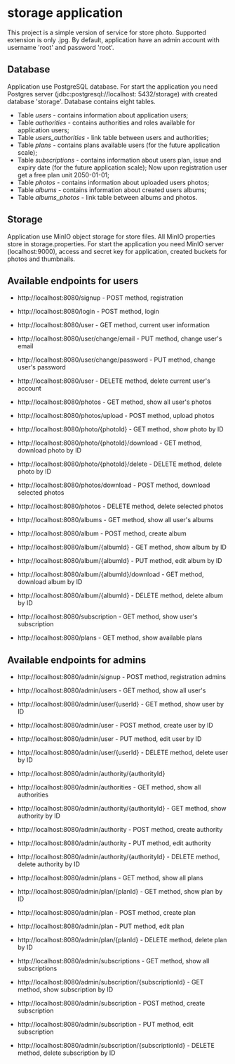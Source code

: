 # storage application

This project is a simple version of service for store photo. Supported extension is only .jpg. By default, application
have an admin account with username 'root' and password 'root'.

## Database

Application use PostgreSQL database. For start the application you need Postgres server (jdbc:postgresql://localhost:
5432/storage) with created database 'storage'. Database contains eight tables.

* Table _users_ - contains information about application users;
* Table _authorities_ - contains authorities and roles available for application users;
* Table _users_authorities_ - link table between users and authorities;
* Table _plans_ - contains plans available users (for the future application scale);
* Table _subscriptions_ - contains information about users plan, issue and expiry date (for the future application
  scale); Now upon registration user get a free plan unit 2050-01-01;
* Table _photos_ - contains information about uploaded users photos;
* Table _albums_ - contains information about created users albums;
* Table _albums_photos_ - link table between albums and photos.

## Storage

  Application use MinIO object storage for store files. All MinIO properties store in storage.properties. For start the
  application you need MinIO server (localhost:9000), access and secret key for application, created buckets for photos
  and thumbnails.

## Available endpoints for users

* http://localhost:8080/signup - POST method, registration
* http://localhost:8080/login - POST method, login

* http://localhost:8080/user - GET method, current user information
* http://localhost:8080/user/change/email - PUT method, change user's email
* http://localhost:8080/user/change/password - PUT method, change user's password
* http://localhost:8080/user - DELETE method, delete current user's account

* http://localhost:8080/photos - GET method, show all user's photos
* http://localhost:8080/photos/upload - POST method, upload photos
* http://localhost:8080/photo/{photoId} - GET method, show photo by ID
* http://localhost:8080/photo/{photoId}/download - GET method, download photo by ID
* http://localhost:8080/photo/{photoId}/delete - DELETE method, delete photo by ID
* http://localhost:8080/photos/download - POST method, download selected photos
* http://localhost:8080/photos - DELETE method, delete selected photos

* http://localhost:8080/albums - GET method, show all user's albums
* http://localhost:8080/album - POST method, create album
* http://localhost:8080/album/{albumId} - GET method, show album by ID
* http://localhost:8080/album/{albumId} - PUT method, edit album by ID
* http://localhost:8080/album/{albumId}/download - GET method, download album by ID
* http://localhost:8080/album/{albumId} - DELETE method, delete album by ID

* http://localhost:8080/subscription - GET method, show user's subscription 

* http://localhost:8080/plans - GET method, show available plans

## Available endpoints for admins

* http://localhost:8080/admin/signup - POST method, registration admins

* http://localhost:8080/admin/users - GET method, show all user's
* http://localhost:8080/admin/user/{userId} - GET method, show user by ID
* http://localhost:8080/admin/user - POST method, create user by ID
* http://localhost:8080/admin/user - PUT method, edit user by ID
* http://localhost:8080/admin/user/{userId} - DELETE method, delete user by ID
* http://localhost:8080/admin/authority/{authorityId}

* http://localhost:8080/admin/authorities - GET method, show all authorities
* http://localhost:8080/admin/authority/{authorityId} - GET method, show authority by ID
* http://localhost:8080/admin/authority - POST method, create authority
* http://localhost:8080/admin/authority - PUT method, edit authority
* http://localhost:8080/admin/authority/{authorityId} - DELETE method, delete authority by ID

* http://localhost:8080/admin/plans - GET method, show all plans 
* http://localhost:8080/admin/plan/{planId} - GET method, show plan by ID
* http://localhost:8080/admin/plan - POST method, create plan
* http://localhost:8080/admin/plan - PUT method, edit plan
* http://localhost:8080/admin/plan/{planId} - DELETE method, delete plan by ID

* http://localhost:8080/admin/subscriptions - GET method, show all subscriptions
* http://localhost:8080/admin/subscription/{subscriptionId} - GET method, show subscription by ID
* http://localhost:8080/admin/subscription - POST method, create subscription
* http://localhost:8080/admin/subscription - PUT method, edit subscription
* http://localhost:8080/admin/subscription/{subscriptionId} - DELETE method, delete subscription by ID